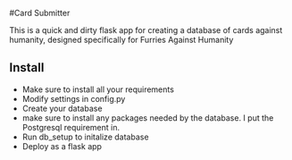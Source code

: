#Card Submitter

This is a quick and dirty flask app for creating a database of cards against humanity, designed specifically for Furries Against Humanity

## Install
- Make sure to install all your requirements
- Modify settings in config.py
- Create your database
- make sure to install any packages needed by the database. I put the Postgresql requirement in.
- Run db_setup to initalize database
- Deploy as a flask app
